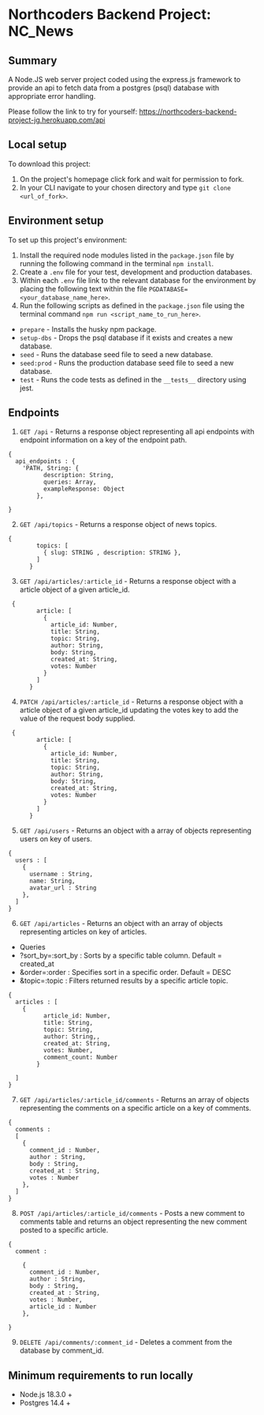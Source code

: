 # Northcoders Backend Project: NC_News

## Summary

A Node.JS web server project coded using the express.js framework to provide an api to fetch data from a postgres (psql) database with appropriate error handling.

Please follow the link to try for yourself: https://northcoders-backend-project-jg.herokuapp.com/api

## Local setup

To download this project:

1. On the project's homepage click fork and wait for permission to fork.
2. In your CLI navigate to your chosen directory and type `git clone <url_of_fork>`.

## Environment setup

To set up this project's environment:

1. Install the required node modules listed in the `package.json` file by running the following command in the terminal `npm install`.
2. Create a `.env` file for your test, development and production databases.
3. Within each `.env` file link to the relevant database for the environment by placing the following text within the file `PGDATABASE=<your_database_name_here>`.
4. Run the following scripts as defined in the `package.json` file using the terminal command `npm run <script_name_to_run_here>`.

- `prepare` - Installs the husky npm package.
- `setup-dbs` - Drops the psql database if it exists and creates a new database.
- `seed` - Runs the database seed file to seed a new database.
- `seed:prod` - Runs the production database seed file to seed a new database.
- `test` - Runs the code tests as defined in the `__tests__` directory using jest.

## Endpoints

1. `GET /api` - Returns a response object representing all api endpoints with endpoint information on a key of the endpoint path.

```
{
  api_endpoints : {
    'PATH, String: {
          description: String,
          queries: Array,
          exampleResponse: Object
        },

}

```

2. `GET /api/topics` - Returns a response object of news topics.

```
{
        topics: [
          { slug: STRING , description: STRING },
        ]
      }
```

3. `GET /api/articles/:article_id` - Returns a response object with a article object of a given article_id.

```
 {
        article: [
          {
            article_id: Number,
            title: String,
            topic: String,
            author: String,
            body: String,
            created_at: String,
            votes: Number
          }
        ]
      }
```

4. `PATCH /api/articles/:article_id` - Returns a response object with a article object of a given article_id updating the votes key to add the value of the request body supplied.

```
 {
        article: [
          {
            article_id: Number,
            title: String,
            topic: String,
            author: String,
            body: String,
            created_at: String,
            votes: Number
          }
        ]
      }
```

5. `GET /api/users` - Returns an object with a array of objects representing users on key of users.

```
{
  users : [
    {
      username : String,
      name: String,
      avatar_url : String
    },
  ]
}
```

6. `GET /api/articles` - Returns an object with an array of objects representing articles on key of articles.

- Queries
- ?sort_by=:sort_by : Sorts by a specific table column. Default = created_at
- &order=:order : Specifies sort in a specific order. Default = DESC
- &topic=:topic : Filters returned results by a specific article topic.

```
{
  articles : [
    {
          article_id: Number,
          title: String,
          topic: String,
          author: String,,
          created_at: String,
          votes: Number,
          comment_count: Number
        }

  ]
}
```

7. `GET /api/articles/:article_id/comments` - Returns an array of objects representing the comments on a specific article on a key of comments.

```
{
  comments :
  [
    {
      comment_id : Number,
      author : String,
      body : String,
      created_at : String,
      votes : Number
    },
  ]
}
```

8. `POST /api/articles/:article_id/comments` - Posts a new comment to comments table and returns an object representing the new comment posted to a specific article.

```
{
  comment :

    {
      comment_id : Number,
      author : String,
      body : String,
      created_at : String,
      votes : Number,
      article_id : Number
    },

}
```

9. `DELETE /api/comments/:comment_id` - Deletes a comment from the database by comment_id.

## Minimum requirements to run locally

- Node.js 18.3.0 +
- Postgres 14.4 +